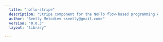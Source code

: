 ```yaml
---
  title: "noflo-stripe"
  description: "Stripe component for the NoFlo flow-based programming environment"
  author: "Svetly Metodiev <svetly@gmail.com>"
  version: "0.0.3"
  layout: "library"

---
```

